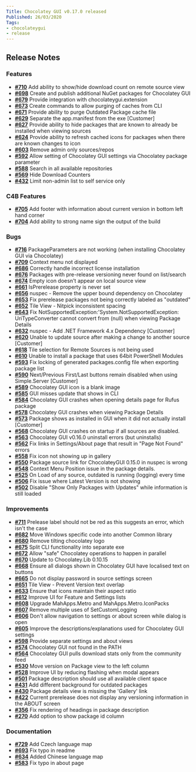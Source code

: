 ```yaml
---
Title: Chocolatey GUI v0.17.0 released
Published: 26/03/2020
Tags:
- chocolateygui
- release
---
```


## Release Notes

### Features

- [__#710__](https://github.com/chocolatey/ChocolateyGUI/issues/710) Add ability to show/hide download count on remote source view
- [__#698__](https://github.com/chocolatey/ChocolateyGUI/issues/698) Create and publish additional NuGet packages for Chocolatey GUI
- [__#679__](https://github.com/chocolatey/ChocolateyGUI/issues/679) Provide integration with chocolateygui.extension
- [__#673__](https://github.com/chocolatey/ChocolateyGUI/issues/673) Create commands to allow purging of caches from CLI
- [__#671__](https://github.com/chocolatey/ChocolateyGUI/issues/671) Provide ability to purge Outdated Package cache file
- [__#629__](https://github.com/chocolatey/ChocolateyGUI/issues/629) Separate the app.manifest from the exe [Customer]
- [__#627__](https://github.com/chocolatey/ChocolateyGUI/issues/627) Provide ability to hide packages that are known to already be installed when viewing sources
- [__#624__](https://github.com/chocolatey/ChocolateyGUI/issues/624) Provide ability to refresh cached icons for packages when there are known changes to icon
- [__#603__](https://github.com/chocolatey/ChocolateyGUI/issues/603) Remove admin only sources/repos
- [__#592__](https://github.com/chocolatey/ChocolateyGUI/issues/592) Allow setting of Chocolatey GUI settings via Chocolatey package parameter
- [__#588__](https://github.com/chocolatey/ChocolateyGUI/issues/588) Search in all available repositories
- [__#569__](https://github.com/chocolatey/ChocolateyGUI/issues/569) Hide Download Counters
- [__#432__](https://github.com/chocolatey/ChocolateyGUI/issues/432) Limit non-admin list to self service only

### C4B Features

- [__#705__](https://github.com/chocolatey/ChocolateyGUI/issues/705) Add footer with information about current version in bottom left hand corner
- [__#704__](https://github.com/chocolatey/ChocolateyGUI/issues/704) Add ability to strong name sign the output of the build

### Bugs

- [__#716__](https://github.com/chocolatey/ChocolateyGUI/issues/716) PackageParameters are not working (when installing Chocolatey GUI via Chocolatey)
- [__#709__](https://github.com/chocolatey/ChocolateyGUI/issues/709) Context menu not displayed
- [__#686__](https://github.com/chocolatey/ChocolateyGUI/issues/686) Correctly handle incorrect license installation
- [__#676__](https://github.com/chocolatey/ChocolateyGUI/issues/676) Packages with pre-release versioning never found on list/search
- [__#674__](https://github.com/chocolatey/ChocolateyGUI/issues/674) Empty icon doesn't appear on local source view
- [__#661__](https://github.com/chocolatey/ChocolateyGUI/issues/661) IsPrerelease property is never set
- [__#656__](https://github.com/chocolatey/ChocolateyGUI/issues/656) nuspec - Remove the upper bound dependency on Chocolatey
- [__#653__](https://github.com/chocolatey/ChocolateyGUI/issues/653) Fix prerelease packages not being correctly labeled as "outdated"
- [__#652__](https://github.com/chocolatey/ChocolateyGUI/issues/652) Tile View - Nitpick inconsistent spacing
- [__#643__](https://github.com/chocolatey/ChocolateyGUI/issues/643) Fix NotSupportedException:'System.NotSupportedException: UriTypeConverter cannot convert from (null) when viewing Package Details
- [__#632__](https://github.com/chocolatey/ChocolateyGUI/issues/632) nuspec - Add .NET Framework 4.x Dependency [Customer]
- [__#620__](https://github.com/chocolatey/ChocolateyGUI/issues/620) Unable to update source after making a change to another source [Customer]
- [__#618__](https://github.com/chocolatey/ChocolateyGUI/issues/618) Tile selection for Remote Sources is not being used
- [__#610__](https://github.com/chocolatey/ChocolateyGUI/issues/610) Unable to install a package that uses 64bit PowerShell Modules
- [__#593__](https://github.com/chocolatey/ChocolateyGUI/issues/593) Fix locking of generated packages.config file when exporting package list
- [__#590__](https://github.com/chocolatey/ChocolateyGUI/issues/590) Next/Previous First/Last buttons remain disabled when using Simple.Server [Customer]
- [__#589__](https://github.com/chocolatey/ChocolateyGUI/issues/589) Chocolatey GUI icon is a blank image
- [__#585__](https://github.com/chocolatey/ChocolateyGUI/issues/585) GUI misses update that shows in CLI
- [__#584__](https://github.com/chocolatey/ChocolateyGUI/issues/584) Chocolatey GUI crashes when opening details page for Rufus package
- [__#578__](https://github.com/chocolatey/ChocolateyGUI/issues/578) Chocolatey GUI crashes when viewing Package Details
- [__#573__](https://github.com/chocolatey/ChocolateyGUI/issues/573) Package shows as installed in GUI when it did not actually install [Customer]
- [__#568__](https://github.com/chocolatey/ChocolateyGUI/issues/568) Chocolatey GUI crashes on startup if all sources are disabled.
- [__#563__](https://github.com/chocolatey/ChocolateyGUI/issues/563) Chocolatey GUI v0.16.0 uninstall errors (but uninstalls)
- [__#562__](https://github.com/chocolatey/ChocolateyGUI/issues/562) Fix links in Settings/About page that result in "Page Not Found" errors
- [__#558__](https://github.com/chocolatey/ChocolateyGUI/issues/558) Fix icon not showing up in gallery
- [__#550__](https://github.com/chocolatey/ChocolateyGUI/issues/550) Package source link for ChocolateyGUI 0.15.0 in nuspec is wrong
- [__#548__](https://github.com/chocolatey/ChocolateyGUI/issues/548) Context Menu Position issue in the package details.
- [__#525__](https://github.com/chocolatey/ChocolateyGUI/issues/525) On Load of any source, outdated is running (logging) every time
- [__#506__](https://github.com/chocolatey/ChocolateyGUI/issues/506) Fix issue where Latest Version is not showing
- [__#502__](https://github.com/chocolatey/ChocolateyGUI/issues/502) Disable "Show Only Packages with Updates" while information is still loaded

### Improvements

- [__#711__](https://github.com/chocolatey/ChocolateyGUI/issues/711) Prelease label should not be red as this suggests an error, which isn't the case
- [__#682__](https://github.com/chocolatey/ChocolateyGUI/issues/682) Move Windows specific code into another Common library
- [__#680__](https://github.com/chocolatey/ChocolateyGUI/issues/680) Remove tilting chocolatey logo
- [__#675__](https://github.com/chocolatey/ChocolateyGUI/issues/675) Split CLI functionality into separate exe
- [__#672__](https://github.com/chocolatey/ChocolateyGUI/issues/672) Allow "safe" Chocolatey operations to happen in parallel
- [__#670__](https://github.com/chocolatey/ChocolateyGUI/issues/670) Update to Chocolatey.Lib 0.10.15
- [__#668__](https://github.com/chocolatey/ChocolateyGUI/issues/668) Ensure all dialogs shown in Chocolatey GUI have localised text on buttons
- [__#665__](https://github.com/chocolatey/ChocolateyGUI/issues/665) Do not display password in source settings screen
- [__#651__](https://github.com/chocolatey/ChocolateyGUI/issues/651) Tile View - Prevent Version text overlap
- [__#633__](https://github.com/chocolatey/ChocolateyGUI/issues/633) Ensure that icons maintain their aspect ratio
- [__#612__](https://github.com/chocolatey/ChocolateyGUI/pull/612) Improve UI for Feature and Settings lists
- [__#608__](https://github.com/chocolatey/ChocolateyGUI/pull/608) Upgrade MahApps.Metro and MahApps.Metro.IconPacks
- [__#607__](https://github.com/chocolatey/ChocolateyGUI/issues/607) Remove multiple uses of SetCustomLogging
- [__#606__](https://github.com/chocolatey/ChocolateyGUI/issues/606) Don't allow navigation to settings or about screen while dialog is open
- [__#605__](https://github.com/chocolatey/ChocolateyGUI/issues/605) Improve the descriptions/explanations used for Chocolatey GUI settings
- [__#598__](https://github.com/chocolatey/ChocolateyGUI/issues/598) Provide separate settings and about views
- [__#574__](https://github.com/chocolatey/ChocolateyGUI/issues/574) Chocolatey GUI not found in the PATH
- [__#564__](https://github.com/chocolatey/ChocolateyGUI/issues/564) Chocolatey GUI pulls download stats only from the community feed
- [__#530__](https://github.com/chocolatey/ChocolateyGUI/issues/530) Move version on Package view to the left column
- [__#528__](https://github.com/chocolatey/ChocolateyGUI/issues/528) Improve UI by reducing flashing when modal appears
- [__#501__](https://github.com/chocolatey/ChocolateyGUI/issues/501) Package description should use all available client space
- [__#431__](https://github.com/chocolatey/ChocolateyGUI/issues/431) Add different background for outdated packages
- [__#430__](https://github.com/chocolatey/ChocolateyGUI/issues/430) Package details view is missing the 'Gallery' link
- [__#422__](https://github.com/chocolatey/ChocolateyGUI/issues/422) Current prerelease does not display any versioning information in the ABOUT screen
- [__#356__](https://github.com/chocolatey/ChocolateyGUI/issues/356) Fix rendering of headings in package description
- [__#270__](https://github.com/chocolatey/ChocolateyGUI/issues/270) Add option to show package id column

### Documentation

- [__#729__](https://github.com/chocolatey/ChocolateyGUI/pull/729) Add Czech language map
- [__#693__](https://github.com/chocolatey/ChocolateyGUI/issues/693) Fix typo in readme
- [__#634__](https://github.com/chocolatey/ChocolateyGUI/pull/634) Added Chinese language map
- [__#583__](https://github.com/chocolatey/ChocolateyGUI/pull/583) Fix typo in about page